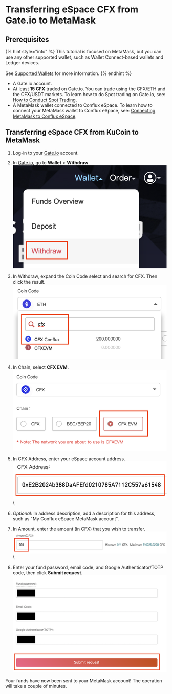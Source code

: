 # Transferring eSpace CFX from Gate.io to MetaMask

## Prerequisites

{% hint style="info" %}
This tutorial is focused on MetaMask, but you can use any other supported wallet, such as Wallet Connect-based wallets and Ledger devices. \
\
See [Supported Wallets](../../wallets/supported-wallets.md) for more information.
{% endhint %}

* A Gate.io account.
* At least **15 CFX** traded on Gate.io. You can trade using the CFX/ETH and the CFX/USDT markets. To learn how to do Spot trading on Gate.io, see: [How to Conduct Spot Trading](https://www.gate.io/help/trade/trade/16443/How-to-Trade).
* A MetaMask wallet connected to Conflux eSpace. To learn how to connect your MetaMask wallet to Conflux eSpace, see: [Connecting MetaMask to Conflux eSpace](../../getting-started/connecting-metamask-to-nucleon.md).

## Transferring eSpace CFX from KuCoin to MetaMask



1. Log-in to your [Gate.io](http://gate.io) account.
2. In [Gate.io](http://gate.io), go to **Wallet** > **Withdraw**.\
   ![](<../../.gitbook/assets/image (1) (2).png>)
3. In Withdraw, expand the Coin Code select and search for CFX. Then click the result.\
   ![](<../../.gitbook/assets/image (5) (2).png>)
4. In Chain, select **CFX EVM**.\
   ![](<../../.gitbook/assets/image (7).png>)
5. In CFX Address, enter your eSpace account address.\
   ![](<../../.gitbook/assets/image (11) (1).png>)\

6. _Optional_: In address description, add a description for this address, such as "My Conflux eSpace MetaMask account".
7. In Amount, enter the amount (in CFX) that you wish to transfer.\
   ![](<../../.gitbook/assets/image (14) (2).png>)\

8. Enter your fund password, email code, and Google Authenticator/TOTP code, then click **Submit request**.\
   ![](<../../.gitbook/assets/image (2) (4).png>)

Your funds have now been sent to your MetaMask account! The operation will take a couple of minutes.
